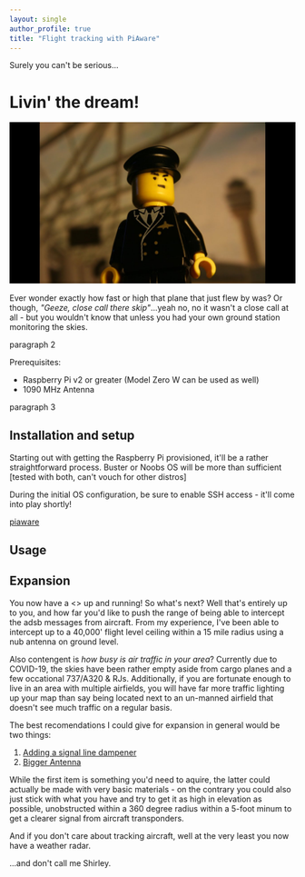 ```yaml
---
layout: single
author_profile: true
title: "Flight tracking with PiAware"
---
```


Surely you can't be serious...

# Livin' the dream!

![livin-the-dream](/assets/images/piaware/livin-the-dream.png)

Ever wonder exactly how fast or high that plane that just flew by was? Or though, _"Geeze, close call there skip"_...yeah no, no it wasn't a close call at all - but you wouldn't know that unless you had your own ground station monitoring the skies.

paragraph 2

Prerequisites:

- Raspberry Pi v2 or greater (Model Zero W can be used as well)
- 1090 MHz Antenna

paragraph 3

## Installation and setup

Starting out with getting the Raspberry Pi provisioned, it'll be a rather straightforward process. Buster or Noobs OS will be more than sufficient [tested with both, can't vouch for other distros]

During the initial OS configuration, be sure to enable SSH access - it'll come into play shortly!

[piaware](https://flightaware.com/adsb/piaware/install)

## Usage

## Expansion

You now have a <> up and running! So what's next? Well that's entirely up to you, and how far you'd like to push the range of being able to intercept the adsb messages from aircraft. From my experience, I've been able to intercept up to a 40,000' flight level ceiling within a 15 mile radius using a nub antenna on ground level.

Also contengent is _how busy is air traffic in your area_? Currently due to COVID-19, the skies have been rather empty aside from cargo planes and a few occational 737/A320 & RJs. Additionally, if you are fortunate enough to live in an area with multiple airfields, you will have far more traffic lighting up your map than say being located next to an un-manned airfield that doesn't see much traffic on a regular basis.

The best recomendations I could give for expansion in general would be two things:

1. [Adding a signal line dampener]()
2. [Bigger Antenna]()

While the first item is something you'd need to aquire, the latter could actually be made with very basic materials - on the contrary you could also just stick with what you have and try to get it as high in elevation as possible, unobstructed within a 360 degree radius within a 5-foot minum to get a clearer signal from aircraft transponders.

And if you don't care about tracking aircraft, well at the very least you now have a weather radar.

...and don't call me Shirley.
